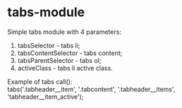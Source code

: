 # tabs-module
Simple tabs module with 4 parameters:

1) tabsSelector - tabs li;
2) tabsContentSelector - tabs content;
3) tabsParentSelector - tabs ol;
4) activeClass - tabs li active class.

Example of tabs call():
<br>
tabs('.tabheader__item', '.tabcontent', '.tabheader__items', 'tabheader__item_active');
